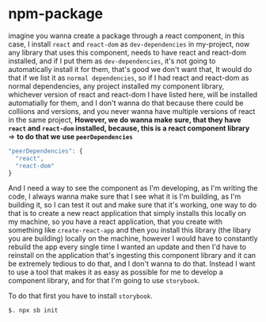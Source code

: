 # npm-package

imagine you wanna create a package through a react component, in this case, I install `react` and `react-dom` as `dev-dependencies` in my-project, now any library that uses this component, needs to have react and react-dom installed, and if I put them as `dev-dependencies`, it's not going to automatically install it for them, that's good we don't want that, It would do that if we list it as `normal dependencies`, so if I had react and react-dom as normal dependencies, any project installed my component library, whichever version of react and react-dom I have listed here, will be installed automatially for them, and I don't wanna do that because there could be colliions and versions, and you never wanna have multiple versions of react in the same project, **However, we do wanna make sure, that they have `react` and `react-dom` installed, because, this is a react component library** => **to do that we use `peerDependencies`**

```js
"peerDependencies": {
  "react",
  "react-dom"
}
```

And I need a way to see the component as I'm developing, as I'm writing the code, I always wanna make sure that I see what it is I'm building, as I'm building it, so I can test it out and make sure that it's working, one way to do that is to create a new react application that simply installs this locally on my machine, so you have a react application, that you create with something like `create-react-app` and then you install this library (the libary you are building) locally on the machine, however I would have to constantly rebuild the app every single time I wanted an update and then I'd have to reinstall on the application that's ingesting this component library and it can be extremely tedious to do that, and I don't wanna to do that. Instead I want to use a tool that makes it as easy as possible for me to develop a component library, and for that I'm going to use `storybook`.

To do that first you have to install `storybook`.

`$. npx sb init`
